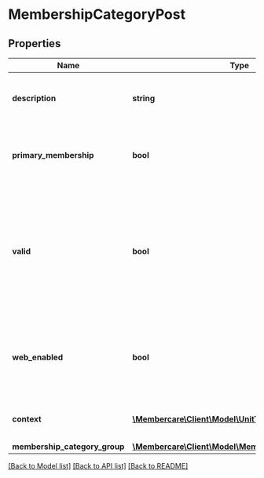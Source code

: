 # MembershipCategoryPost

## Properties
Name | Type | Description | Notes
------------ | ------------- | ------------- | -------------
**description** | **string** | The description of the membership category | [optional] 
**primary_membership** | **bool** | Indicates wether or not the membership category is primary. | [optional] 
**valid** | **bool** | Indicates wether or not the membership category is valid.  If false, the membership category cannot be used for creating new membership. | [optional] 
**web_enabled** | **bool** | Indicates whether or not this membership category should be shown on web. | [optional] 
**context** | [**\Membercare\Client\Model\UnitTypeContextFlag[]**](UnitTypeContextFlag.md) | Contexts of the membership category | [optional] 
**membership_category_group** | [**\Membercare\Client\Model\MembershipCategoryGroup**](MembershipCategoryGroup.md) |  | [optional] 

[[Back to Model list]](../../README.md#documentation-for-models) [[Back to API list]](../../README.md#documentation-for-api-endpoints) [[Back to README]](../../README.md)

